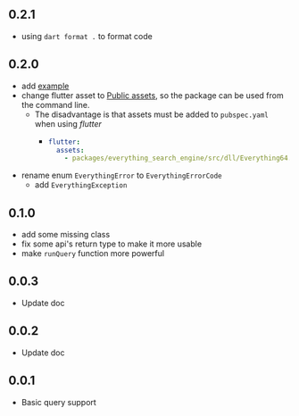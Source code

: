 ## 0.2.1
* using `dart format .` to format code

## 0.2.0
* add [example](example/lib/main.dart)
* change flutter asset to [Public assets](https://dart.dev/tools/pub/package-layout#public-assets), so the package can be used from the command line.
  * The disadvantage is that assets must be added to `pubspec.yaml` when using *flutter*
    * ```yaml
      flutter:
        assets:
          - packages/everything_search_engine/src/dll/Everything64.dll
      ```
* rename enum `EverythingError` to `EverythingErrorCode`
  * add `EverythingException`

## 0.1.0
* add some missing class
* fix some api's return type to make it more usable
* make `runQuery` function more powerful

## 0.0.3

* Update doc

## 0.0.2

* Update doc

## 0.0.1

* Basic query support

